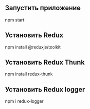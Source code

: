 ## Запустить приложение
npm start
## Установить Redux  
npm install @reduxjs/toolkit
## Установить Redux Thunk
npm install redux-thunk
## Установить Redux logger
npm i redux-logger